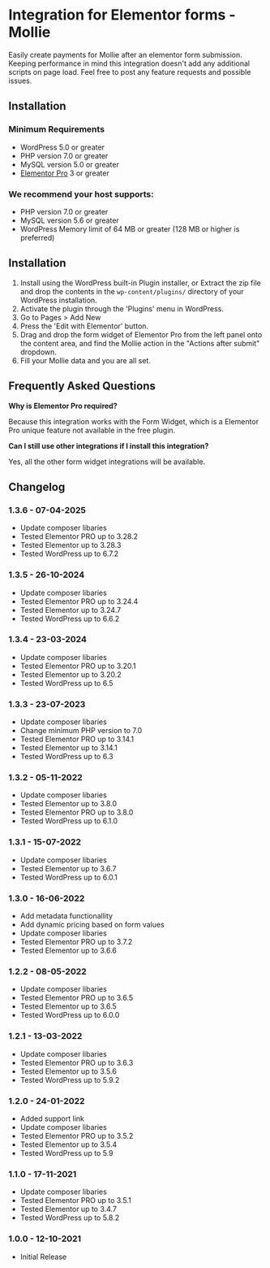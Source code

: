 # Integration for Elementor forms - Mollie

Easily create payments for Mollie after an elementor form submission.
Keeping performance in mind this integration doesn't add any additional scripts on page load. 
Feel free to post any feature requests and possible issues.

## Installation

### Minimum Requirements

* WordPress 5.0 or greater
* PHP version 7.0 or greater
* MySQL version 5.0 or greater
* [Elementor Pro](https://elementor.com) 3 or greater

### We recommend your host supports:

* PHP version 7.0 or greater
* MySQL version 5.6 or greater
* WordPress Memory limit of 64 MB or greater (128 MB or higher is preferred)


## Installation

1. Install using the WordPress built-in Plugin installer, or Extract the zip file and drop the contents in the `wp-content/plugins/` directory of your WordPress installation.
2. Activate the plugin through the 'Plugins' menu in WordPress.
3. Go to Pages > Add New
4. Press the 'Edit with Elementor' button.
5. Drag and drop the form widget of Elementor Pro from the left panel onto the content area, and find the Mollie action in the "Actions after submit" dropdown.
6. Fill your Mollie data and you are all set.


## Frequently Asked Questions

**Why is Elementor Pro required?**

Because this integration works with the Form Widget, which is a Elementor Pro unique feature not available in the free plugin.

**Can I still use other integrations if I install this integration?**

Yes, all the other form widget integrations will be available.

## Changelog

###  1.3.6 - 07-04-2025 
* Update composer libaries
* Tested Elementor PRO up to 3.28.2
* Tested Elementor up to 3.28.3
* Tested WordPress up to 6.7.2

###  1.3.5 - 26-10-2024 
* Update composer libaries
* Tested Elementor PRO up to 3.24.4
* Tested Elementor up to 3.24.7
* Tested WordPress up to 6.6.2

###  1.3.4 - 23-03-2024 
* Update composer libaries
* Tested Elementor PRO up to 3.20.1
* Tested Elementor up to 3.20.2
* Tested WordPress up to 6.5

###  1.3.3 - 23-07-2023 
* Update composer libaries
* Change minimum PHP version to 7.0
* Tested Elementor PRO up to 3.14.1
* Tested Elementor up to 3.14.1
* Tested WordPress up to 6.3

### 1.3.2 - 05-11-2022
* Update composer libaries
* Tested Elementor up to 3.8.0
* Tested Elementor PRO up to 3.8.0
* Tested WordPress up to 6.1.0

### 1.3.1 - 15-07-2022
* Update composer libaries
* Tested Elementor up to 3.6.7
* Tested WordPress up to 6.0.1

### 1.3.0 - 16-06-2022
* Add metadata functionallity
* Add dynamic pricing based on form values
* Update composer libaries
* Tested Elementor PRO up to 3.7.2
* Tested Elementor up to 3.6.6

### 1.2.2 - 08-05-2022
* Update composer libaries
* Tested Elementor PRO up to 3.6.5
* Tested Elementor up to 3.6.5
* Tested WordPress up to 6.0.0

### 1.2.1 - 13-03-2022
* Update composer libaries
* Tested Elementor PRO up to 3.6.3
* Tested Elementor up to 3.5.6
* Tested WordPress up to 5.9.2

### 1.2.0 - 24-01-2022
* Added support link
* Update composer libaries
* Tested Elementor PRO up to 3.5.2
* Tested Elementor up to 3.5.4
* Tested WordPress up to 5.9

### 1.1.0 - 17-11-2021
* Update composer libaries
* Tested Elementor PRO up to 3.5.1
* Tested Elementor up to 3.4.7
* Tested WordPress up to 5.8.2

### 1.0.0 - 12-10-2021
* Initial Release